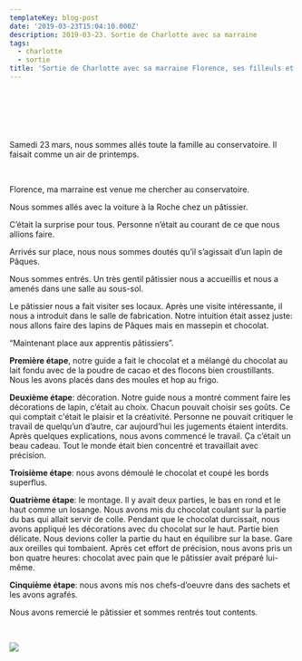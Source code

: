 ```yaml
---
templateKey: blog-post
date: '2019-03-23T15:04:10.000Z'
description: 2019-03-23. Sortie de Charlotte avec sa marraine
tags:
  - charlotte
  - sortie
title: 'Sortie de Charlotte avec sa marraine Florence, ses filleuls et ceux de Fabrice'
---
```


 
-

 

Samedi 23 mars, nous sommes allés toute la famille au conservatoire. Il faisait
comme un air de printemps.

 

Florence, ma marraine est venue me chercher au conservatoire.

Nous sommes allés avec la voiture à la Roche chez un pâtissier.

C’était la surprise pour tous. Personne n’était au courant de ce que nous
allions faire.

Arrivés sur place, nous nous sommes doutés qu’il s’agissait d’un lapin de Pâques.

Nous sommes entrés. Un très gentil pâtissier nous a accueillis et nous a amenés dans
une salle au sous-sol.

Le pâtissier nous a fait visiter ses locaux. Après une visite intéressante, il
nous a introduit dans le salle de fabrication. Notre intuition était assez
juste: nous allons faire des lapins de Pâques mais en massepin et chocolat.

“Maintenant place aux apprentis pâtissiers”.

**Première étape**, notre guide a fait le chocolat et a mélangé du chocolat au
lait fondu avec de la poudre de cacao et des flocons bien croustillants. Nous les
avons placés dans des moules et hop au frigo.

**Deuxième étape**: décoration. Notre guide nous a montré comment faire les
décorations de lapin, c’était au choix. Chacun pouvait choisir ses goûts. Ce qui
comptait c'était le plaisir et la créativité. Personne ne pouvait critiquer le
travail de quelqu’un d’autre, car aujourd’hui les jugements étaient interdits.
Après quelques explications, nous avons commencé le travail. Ça c’était un beau
cadeau. Tout le monde était bien concentré et travaillait avec précision.

**Troisième étape**: nous avons démoulé le chocolat et coupé les bords
superflus.

**Quatrième étape**: le montage. Il y avait deux parties, le bas en rond et le
haut comme un losange. Nous avons mis du chocolat coulant sur la partie du bas
qui allait servir de colle. Pendant que le chocolat durcissait, nous avons
appliqué les décorations avec du chocolat sur le haut. Partie bien délicate.
Nous devions coller la partie du haut en équilibre sur la base. Gare aux
oreilles qui tombaient. Après cet effort de précision, nous avons pris un bon
quatre heures: chocolat avec pain que le pâtissier avait préparé lui-même.

**Cinquième étape**: nous avons mis nos chefs-d’oeuvre dans des sachets et les
avons agrafés.

Nous avons remercié le pâtissier et sommes rentrés tout contents.

 

![](/img/2019-03-09-semaine-vacances-caranval-2019/ff6ffd94-48c6-48bf-beb7-302bcfc85465.jpeg)
